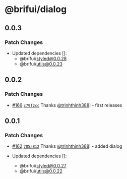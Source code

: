 # @brifui/dialog

## 0.0.3

### Patch Changes

- Updated dependencies []:
  - @brifui/styled@0.0.28
  - @brifui/utils@0.0.23

## 0.0.2

### Patch Changes

- [#166](https://github.com/brifui-org/brif-ui/pull/166) [`c79f2cc`](https://github.com/brifui-org/brif-ui/commit/c79f2cc770667585414a9f8c673be7e5d50fe83e) Thanks [@trinhthinh388](https://github.com/trinhthinh388)! - first releases

## 0.0.1

### Patch Changes

- [#162](https://github.com/brifui-org/brif-ui/pull/162) [`705a812`](https://github.com/brifui-org/brif-ui/commit/705a812e1eee59d5301159c8aebf557d339f1acb) Thanks [@trinhthinh388](https://github.com/trinhthinh388)! - added dialog

- Updated dependencies []:
  - @brifui/styled@0.0.27
  - @brifui/utils@0.0.22
